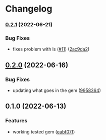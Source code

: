 # Changelog

### [0.2.1](https://www.github.com/mlibrary/sftp/compare/v0.2.0...v0.2.1) (2022-06-21)


### Bug Fixes

* fixes problem with ls ([#11](https://www.github.com/mlibrary/sftp/issues/11)) ([2ac9da2](https://www.github.com/mlibrary/sftp/commit/2ac9da25a3502def89e504af4b8bdecc97266700))

## [0.2.0](https://www.github.com/mlibrary/sftp/compare/v0.1.0...v0.2.0) (2022-06-16)


### Bug Fixes

* updating what goes in the gem ([9958364](https://www.github.com/mlibrary/sftp/commit/99583642f5e64de0a22eb6c9c1c4232e60d682eb))

## 0.1.0 (2022-06-13)


### Features

* working tested gem ([eabf07f](https://www.github.com/mlibrary/sftp/commit/eabf07f86b46ee3a5d42214fa0665c97ed16b77e))
